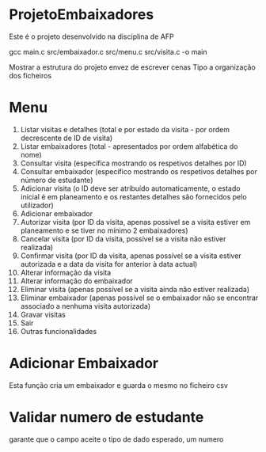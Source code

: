 # ProjetoEmbaixadores
Este é o projeto desenvolvido na disciplina de AFP

gcc main.c src/embaixador.c src/menu.c src/visita.c -o main
<!-- gcc main.c src/embaixador.c src/menu.c -o main -->


Mostrar a estrutura do projeto envez de escrever cenas
    Tipo a organização dos ficheiros

# Menu
1. Listar visitas e detalhes (total e por estado da visita - por ordem decrescente de ID de visita)
2. Listar embaixadores (total - apresentados por ordem alfabética do nome)
3. Consultar visita (específica mostrando os respetivos detalhes por ID)
4. Consultar embaixador (específico mostrando os respetivos detalhes por número de estudante)
5. Adicionar visita (o ID deve ser atribuído automaticamente, o estado inicial é em planeamento e os
restantes detalhes são fornecidos pelo utilizador)
6. Adicionar embaixador
7. Autorizar visita (por ID da visita, apenas possível se a visita estiver em planeamento e se tiver no
mínimo 2 embaixadores)
8. Cancelar visita (por ID da visita, possível se a visita não estiver realizada)
9. Confirmar visita (por ID da visita, apenas possível se a visita estiver autorizada e a data da visita for anterior à data actual)
10. Alterar informação da visita
11. Alterar informação do embaixador
12. Eliminar visita (apenas possível se a visita ainda não estiver realizada)
13. Eliminar embaixador (apenas possível se o embaixador não se encontrar associado a nenhuma
visita autorizada)
14. Gravar visitas
15. Sair
16. Outras funcionalidades


# Adicionar Embaixador
Esta função cria um embaixador e guarda o mesmo no ficheiro csv

# Validar numero de estudante
garante que o campo aceite o tipo de dado esperado, um numero